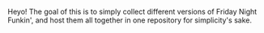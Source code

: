 Heyo! The goal of this is to simply collect different versions of Friday Night Funkin', and host them all together in one repository for simplicity's sake.